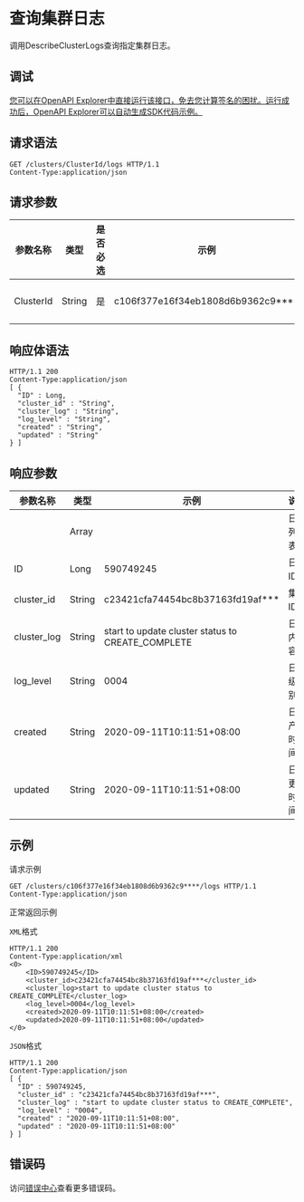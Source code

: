 # 查询集群日志

调用DescribeClusterLogs查询指定集群日志。

## 调试

[您可以在OpenAPI Explorer中直接运行该接口，免去您计算签名的困扰。运行成功后，OpenAPI Explorer可以自动生成SDK代码示例。](https://api.aliyun.com/#product=CS&api=DescribeClusterLogs&type=ROA&version=2015-12-15)

## 请求语法

```
GET /clusters/ClusterId/logs HTTP/1.1 
Content-Type:application/json
```

## 请求参数

|参数名称|类型|是否必选|示例|说明|
|----|--|----|--|--|
|ClusterId|String|是|c106f377e16f34eb1808d6b9362c9\*\*\*\*|集群ID。 |

## 响应体语法

```
HTTP/1.1 200
Content-Type:application/json
[ {
  "ID" : Long,
  "cluster_id" : "String",
  "cluster_log" : "String",
  "log_level" : "String",
  "created" : "String",
  "updated" : "String"
} ]
```

## 响应参数

|参数名称|类型|示例|说明|
|----|--|--|--|
| |Array| |日志列表。 |
|ID|Long|590749245|日志ID。 |
|cluster\_id|String|c23421cfa74454bc8b37163fd19af\*\*\*|集群ID。 |
|cluster\_log|String|start to update cluster status to CREATE\_COMPLETE|日志内容。 |
|log\_level|String|0004|日志级别。 |
|created|String|2020-09-11T10:11:51+08:00|日志产生时间。 |
|updated|String|2020-09-11T10:11:51+08:00|日志更新时间。 |

## 示例

请求示例

```
GET /clusters/c106f377e16f34eb1808d6b9362c9****/logs HTTP/1.1 
Content-Type:application/json
```

正常返回示例

`XML`格式

```
HTTP/1.1 200
Content-Type:application/xml
<0>
    <ID>590749245</ID>
    <cluster_id>c23421cfa74454bc8b37163fd19af***</cluster_id>
    <cluster_log>start to update cluster status to CREATE_COMPLETE</cluster_log>
    <log_level>0004</log_level>
    <created>2020-09-11T10:11:51+08:00</created>
    <updated>2020-09-11T10:11:51+08:00</updated>
</0>
```

`JSON`格式

```
HTTP/1.1 200
Content-Type:application/json
[ {
  "ID" : 590749245,
  "cluster_id" : "c23421cfa74454bc8b37163fd19af***",
  "cluster_log" : "start to update cluster status to CREATE_COMPLETE",
  "log_level" : "0004",
  "created" : "2020-09-11T10:11:51+08:00",
  "updated" : "2020-09-11T10:11:51+08:00"
} ]
```

## 错误码

访问[错误中心](https://error-center.alibabacloud.com/status/product/CS)查看更多错误码。

